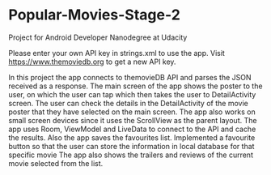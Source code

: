 # Popular-Movies-Stage-2
Project for Android Developer Nanodegree at Udacity

Please enter your own API key in strings.xml to use the app. Visit https://www.themoviedb.org to get a new API key.


In this project the app connects to themovieDB API and parses the JSON received as a response.
The main screen of the app shows the poster to the user, on which the user can tap which then takes the user to DetailActivity screen.
The user can check the details in the DetailActivity of the movie poster that they have selected on the main screen. 
The app also works on small screen devices since it uses the ScrollView as the parent layout.
The app uses Room, ViewModel and LiveData to connect to the API and cache the results. Also the app saves the favourites list.
Implemented a favourite button so that the user can store the information in local database for that specific movie
The app also shows the trailers and reviews of the current movie selected from the list.
